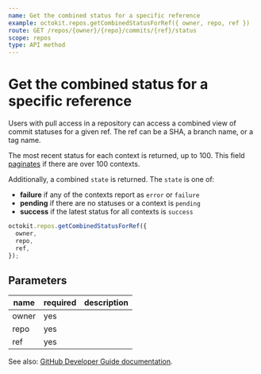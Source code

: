 ```yaml
---
name: Get the combined status for a specific reference
example: octokit.repos.getCombinedStatusForRef({ owner, repo, ref })
route: GET /repos/{owner}/{repo}/commits/{ref}/status
scope: repos
type: API method
---
```


# Get the combined status for a specific reference

Users with pull access in a repository can access a combined view of commit statuses for a given ref. The ref can be a SHA, a branch name, or a tag name.

The most recent status for each context is returned, up to 100. This field [paginates](https://developer.github.com/v3/#pagination) if there are over 100 contexts.

Additionally, a combined `state` is returned. The `state` is one of:

- **failure** if any of the contexts report as `error` or `failure`
- **pending** if there are no statuses or a context is `pending`
- **success** if the latest status for all contexts is `success`

```js
octokit.repos.getCombinedStatusForRef({
  owner,
  repo,
  ref,
});
```

## Parameters

<table>
  <thead>
    <tr>
      <th>name</th>
      <th>required</th>
      <th>description</th>
    </tr>
  </thead>
  <tbody>
    <tr><td>owner</td><td>yes</td><td>

</td></tr>
<tr><td>repo</td><td>yes</td><td>

</td></tr>
<tr><td>ref</td><td>yes</td><td>

</td></tr>
  </tbody>
</table>

See also: [GitHub Developer Guide documentation](https://developer.github.com/v3/repos/statuses/#get-the-combined-status-for-a-specific-reference).
